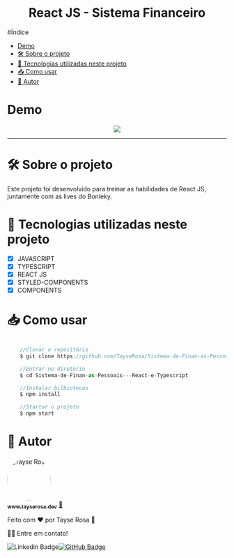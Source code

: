 <h1 align="center"> React JS - Sistema Financeiro</h1>

#Índice
- [Demo](#demo)
- [🛠 Sobre o projeto](#-sobre-o-projeto)
- [🚀 Tecnologias utilizadas neste projeto](#-tecnologias-utilizadas-neste-projeto)
- [📥 Como usar](#-como-usar)
- [🚀 Autor](#-autor)
  

# Demo
<p align="center">
<img src="./readme.gif" align="center" />
</p>

---
# 🛠 Sobre o projeto

<p>Este projeto foi desenvolvido para treinar as habilidades de React JS, juntamente com as lives do Bonieky.</p>


# 🚀 Tecnologias utilizadas neste projeto

- [x] JAVASCRIPT
- [x] TYPESCRIPT
- [x] REACT JS
- [x] STYLED-COMPONENTS
- [x] COMPONENTS

# 📥 Como usar
```js

    //Clonar o repositório
    $ git clone https://github.com/TayseRosa/Sistema-de-Finan-as-Pessoais---React-e-Typescript.git

    //Entrar no diretório
    $ cd Sistema-de-Finan-as-Pessoais---React-e-Typescript

    //Instalar bilbiotecas
    $ npm install

    //Startar o projeto
    $ npm start

``` 

# 🚀 Autor

<a href="https://www.tayserosa.dev">
 <img style="border-radius: 50%;" src="https://avatars.githubusercontent.com/u/31596454?v=4" width="100px;" alt="Tayse Rosa" style="border-radius:50%"/>
 <br />
 <sub><b>www.tayserosa.dev</b></sub></a> <a href="https://www.tayserosa.dev" title="Tayse Rosa" target="_blank">🚀</a>


Feito com ❤️ por Tayse Rosa 🚀

👋🏽 Entre em contato!

![Linkedin Badge](https://img.shields.io/badge/-TayseRosa-blue?style=flat-square&logo=Linkedin&logoColor=white&link=https://www.linkedin.com/in/tayse-rosa-3b683151/)[![GitHub Badge](https://img.shields.io/badge/GitHub-100000?style=for-the-badge&logo=github&logoColor=white)](https://github.com/TayseRosa/)
